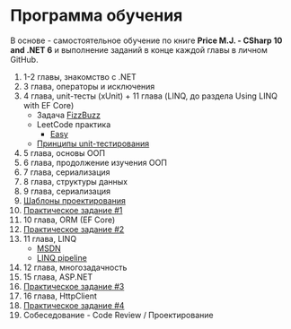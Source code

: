 # Программа обучения
В основе - самостоятельное обучение по книге **Price M.J. - CSharp 10 and .NET 6** и выполнение заданий в конце каждой главы в личном GitHub.
1. 1-2 главы, знакомство с .NET
2. 3 глава, операторы и исключения
3. 4 глава, unit-тесты (xUnit) + 11 глава (LINQ, до раздела Using LINQ with EF Core) 
    - Задача [FizzBuzz](https://github.com/alex1ozr/LearnDotNet/blob/main/Exercises/FizzBuzz.md)
    - LeetCode практика 
        - [Easy](https://leetcode.com/problemset/all/?sorting=W3sic29ydE9yZGVyIjoiQVNDRU5ESU5HIiwib3JkZXJCeSI6IkRJRkZJQ1VMVFkifV0%3D)
    - [Принципы unit-тестирования](https://www.youtube.com/watch?v=LkrqqpkKIXE)
5. 5 глава, основы ООП
6. 6 глава, продолжение изучения ООП
7. 7 глава, сериализация
8. 8 глава, структуры данных
9. 9 глава, сериализация
10. [Шаблоны проектирования](https://github.com/alex1ozr/LearnDotNet/tree/main/Patterns)
11. [Практическое задание #1](https://github.com/alex1ozr/LearnDotNet/blob/main/Exercises/Exercise_1.md)
12. 10 глава, ORM (EF Core)
13. [Практическое задание #2](https://github.com/alex1ozr/LearnDotNet/blob/main/Exercises/Exercise_2.md)
14. 11 глава, LINQ
    - [MSDN](https://learn.microsoft.com/en-us/dotnet/csharp/programming-guide/concepts/linq/introduction-to-linq-queries)
    - [LINQ pipeline](https://www.red-gate.com/simple-talk/development/dotnet-development/linq-secrets-revealed-chaining-and-debugging/#fourth)
16. 12 глава, многозадачность
17. 15 глава, ASP.NET
18. [Практическое задание #3](https://github.com/alex1ozr/LearnDotNet/blob/main/Exercises/Exercise_3.md)
19. 16 глава, HttpClient 
20. [Практическое задание #4](https://github.com/alex1ozr/LearnDotNet/blob/main/Exercises/Exercise_4.md)
21. Собеседование - Code Review / Проектирование
